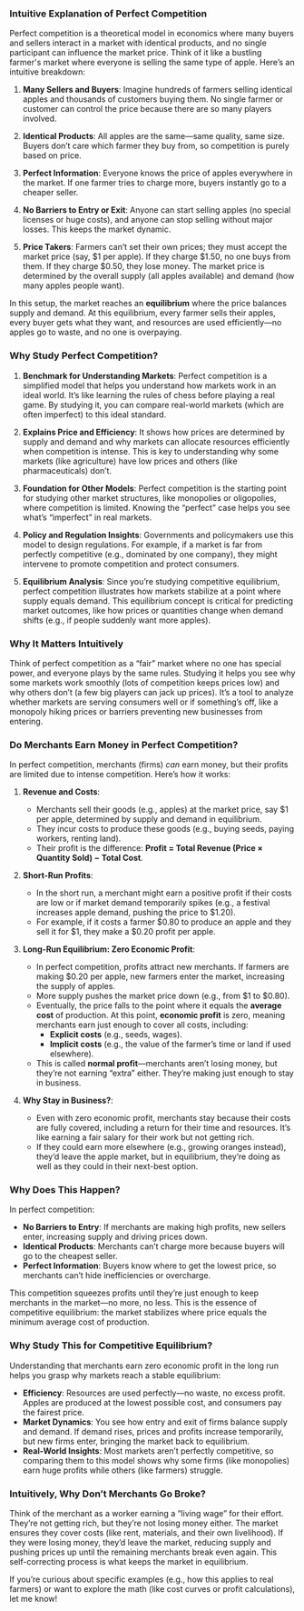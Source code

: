 ### Intuitive Explanation of Perfect Competition

Perfect competition is a theoretical model in economics where many buyers and sellers interact in a market with identical products, and no single participant can influence the market price. Think of it like a bustling farmer's market where everyone is selling the same type of apple. Here’s an intuitive breakdown:

1. **Many Sellers and Buyers**: Imagine hundreds of farmers selling identical apples and thousands of customers buying them. No single farmer or customer can control the price because there are so many players involved.

2. **Identical Products**: All apples are the same—same quality, same size. Buyers don’t care which farmer they buy from, so competition is purely based on price.

3. **Perfect Information**: Everyone knows the price of apples everywhere in the market. If one farmer tries to charge more, buyers instantly go to a cheaper seller.

4. **No Barriers to Entry or Exit**: Anyone can start selling apples (no special licenses or huge costs), and anyone can stop selling without major losses. This keeps the market dynamic.

5. **Price Takers**: Farmers can’t set their own prices; they must accept the market price (say, $1 per apple). If they charge $1.50, no one buys from them. If they charge $0.50, they lose money. The market price is determined by the overall supply (all apples available) and demand (how many apples people want).

In this setup, the market reaches an **equilibrium** where the price balances supply and demand. At this equilibrium, every farmer sells their apples, every buyer gets what they want, and resources are used efficiently—no apples go to waste, and no one is overpaying.

### Why Study Perfect Competition?

1. **Benchmark for Understanding Markets**: Perfect competition is a simplified model that helps you understand how markets work in an ideal world. It’s like learning the rules of chess before playing a real game. By studying it, you can compare real-world markets (which are often imperfect) to this ideal standard.

2. **Explains Price and Efficiency**: It shows how prices are determined by supply and demand and why markets can allocate resources efficiently when competition is intense. This is key to understanding why some markets (like agriculture) have low prices and others (like pharmaceuticals) don’t.

3. **Foundation for Other Models**: Perfect competition is the starting point for studying other market structures, like monopolies or oligopolies, where competition is limited. Knowing the “perfect” case helps you see what’s “imperfect” in real markets.

4. **Policy and Regulation Insights**: Governments and policymakers use this model to design regulations. For example, if a market is far from perfectly competitive (e.g., dominated by one company), they might intervene to promote competition and protect consumers.

5. **Equilibrium Analysis**: Since you’re studying competitive equilibrium, perfect competition illustrates how markets stabilize at a point where supply equals demand. This equilibrium concept is critical for predicting market outcomes, like how prices or quantities change when demand shifts (e.g., if people suddenly want more apples).

### Why It Matters Intuitively

Think of perfect competition as a “fair” market where no one has special power, and everyone plays by the same rules. Studying it helps you see why some markets work smoothly (lots of competition keeps prices low) and why others don’t (a few big players can jack up prices). It’s a tool to analyze whether markets are serving consumers well or if something’s off, like a monopoly hiking prices or barriers preventing new businesses from entering.



### Do Merchants Earn Money in Perfect Competition?

In perfect competition, merchants (firms) *can* earn money, but their profits are limited due to intense competition. Here’s how it works:

1. **Revenue and Costs**:
   - Merchants sell their goods (e.g., apples) at the market price, say $1 per apple, determined by supply and demand in equilibrium.
   - They incur costs to produce these goods (e.g., buying seeds, paying workers, renting land).
   - Their profit is the difference: **Profit = Total Revenue (Price × Quantity Sold) − Total Cost**.

2. **Short-Run Profits**:
   - In the short run, a merchant might earn a positive profit if their costs are low or if market demand temporarily spikes (e.g., a festival increases apple demand, pushing the price to $1.20).
   - For example, if it costs a farmer $0.80 to produce an apple and they sell it for $1, they make a $0.20 profit per apple.

3. **Long-Run Equilibrium: Zero Economic Profit**:
   - In perfect competition, profits attract new merchants. If farmers are making $0.20 per apple, new farmers enter the market, increasing the supply of apples.
   - More supply pushes the market price down (e.g., from $1 to $0.80).
   - Eventually, the price falls to the point where it equals the **average cost** of production. At this point, **economic profit** is zero, meaning merchants earn just enough to cover all costs, including:
     - **Explicit costs** (e.g., seeds, wages).
     - **Implicit costs** (e.g., the value of the farmer’s time or land if used elsewhere).
   - This is called **normal profit**—merchants aren’t losing money, but they’re not earning “extra” either. They’re making just enough to stay in business.

4. **Why Stay in Business?**:
   - Even with zero economic profit, merchants stay because their costs are fully covered, including a return for their time and resources. It’s like earning a fair salary for their work but not getting rich.
   - If they could earn more elsewhere (e.g., growing oranges instead), they’d leave the apple market, but in equilibrium, they’re doing as well as they could in their next-best option.

### Why Does This Happen?

In perfect competition:
- **No Barriers to Entry**: If merchants are making high profits, new sellers enter, increasing supply and driving prices down.
- **Identical Products**: Merchants can’t charge more because buyers will go to the cheapest seller.
- **Perfect Information**: Buyers know where to get the lowest price, so merchants can’t hide inefficiencies or overcharge.

This competition squeezes profits until they’re just enough to keep merchants in the market—no more, no less. This is the essence of competitive equilibrium: the market stabilizes where price equals the minimum average cost of production.

### Why Study This for Competitive Equilibrium?

Understanding that merchants earn zero economic profit in the long run helps you grasp why markets reach a stable equilibrium:
- **Efficiency**: Resources are used perfectly—no waste, no excess profit. Apples are produced at the lowest possible cost, and consumers pay the fairest price.
- **Market Dynamics**: You see how entry and exit of firms balance supply and demand. If demand rises, prices and profits increase temporarily, but new firms enter, bringing the market back to equilibrium.
- **Real-World Insights**: Most markets aren’t perfectly competitive, so comparing them to this model shows why some firms (like monopolies) earn huge profits while others (like farmers) struggle.

### Intuitively, Why Don’t Merchants Go Broke?

Think of the merchant as a worker earning a “living wage” for their effort. They’re not getting rich, but they’re not losing money either. The market ensures they cover costs (like rent, materials, and their own livelihood). If they were losing money, they’d leave the market, reducing supply and pushing prices up until the remaining merchants break even again. This self-correcting process is what keeps the market in equilibrium.

If you’re curious about specific examples (e.g., how this applies to real farmers) or want to explore the math (like cost curves or profit calculations), let me know!
